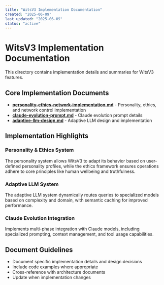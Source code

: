 ```yaml
---
title: "WitsV3 Implementation Documentation"
created: "2025-06-09"
last_updated: "2025-06-09"
status: "active"
---
```

# WitsV3 Implementation Documentation

This directory contains implementation details and summaries for WitsV3 features.

## Core Implementation Documents

- **[personality-ethics-network-implementation.md](personality-ethics-network-implementation.md)** - Personality, ethics, and network control implementation
- **[claude-evolution-prompt.md](claude-evolution-prompt.md)** - Claude evolution prompt details
- **[adaptive-llm-design.md](adaptive-llm-design.md)** - Adaptive LLM design and implementation

## Implementation Highlights

### Personality & Ethics System

The personality system allows WitsV3 to adapt its behavior based on user-defined personality profiles, while the ethics framework ensures operations adhere to core principles like human wellbeing and truthfulness.

### Adaptive LLM System

The adaptive LLM system dynamically routes queries to specialized models based on complexity and domain, with semantic caching for improved performance.

### Claude Evolution Integration

Implements multi-phase integration with Claude models, including specialized prompting, context management, and tool usage capabilities.

## Document Guidelines

- Document specific implementation details and design decisions
- Include code examples where appropriate
- Cross-reference with architecture documents
- Update when implementation changes
